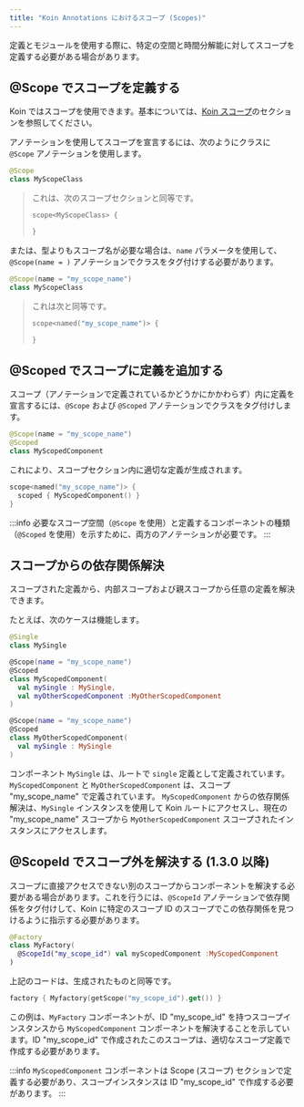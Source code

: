 ```yaml
---
title: "Koin Annotations におけるスコープ (Scopes)"
---
```

定義とモジュールを使用する際に、特定の空間と時間分解能に対してスコープを定義する必要がある場合があります。

## @Scope でスコープを定義する

Koin ではスコープを使用できます。基本については、[Koin スコープ](/reference/koin-core/scopes.md)のセクションを参照してください。

アノテーションを使用してスコープを宣言するには、次のようにクラスに `@Scope` アノテーションを使用します。

```kotlin
@Scope
class MyScopeClass
```

> これは、次のスコープセクションと同等です。
> ```kotlin
> scope<MyScopeClass> {
> 
>}
> ```

または、型よりもスコープ名が必要な場合は、`name` パラメータを使用して、`@Scope(name = )` アノテーションでクラスをタグ付けする必要があります。

```kotlin
@Scope(name = "my_scope_name")
class MyScopeClass
```

> これは次と同等です。
>
>```kotlin
>scope<named("my_scope_name")> {
>
>}
>```

## @Scoped でスコープに定義を追加する

スコープ（アノテーションで定義されているかどうかにかかわらず）内に定義を宣言するには、`@Scope` および `@Scoped` アノテーションでクラスをタグ付けします。

```kotlin
@Scope(name = "my_scope_name")
@Scoped
class MyScopedComponent
```

これにより、スコープセクション内に適切な定義が生成されます。

```kotlin
scope<named("my_scope_name")> {
  scoped { MyScopedComponent() }
}
```

:::info
必要なスコープ空間（`@Scope` を使用）と定義するコンポーネントの種類（`@Scoped` を使用）を示すために、両方のアノテーションが必要です。
:::

## スコープからの依存関係解決

スコープされた定義から、内部スコープおよび親スコープから任意の定義を解決できます。

たとえば、次のケースは機能します。

```kotlin
@Single
class MySingle

@Scope(name = "my_scope_name")
@Scoped
class MyScopedComponent(
  val mySingle : MySingle,
  val myOtherScopedComponent :MyOtherScopedComponent
)

@Scope(name = "my_scope_name")
@Scoped
class MyOtherScopedComponent(
  val mySingle : MySingle
)
```

コンポーネント `MySingle` は、ルートで `single` 定義として定義されています。`MyScopedComponent` と `MyOtherScopedComponent` は、スコープ "my_scope_name" で定義されています。
`MyScopedComponent` からの依存関係解決は、`MySingle` インスタンスを使用して Koin ルートにアクセスし、現在の "my_scope_name" スコープから `MyOtherScopedComponent` スコープされたインスタンスにアクセスします。

## @ScopeId でスコープ外を解決する (1.3.0 以降)

スコープに直接アクセスできない別のスコープからコンポーネントを解決する必要がある場合があります。これを行うには、`@ScopeId` アノテーションで依存関係をタグ付けして、Koin に特定のスコープ ID のスコープでこの依存関係を見つけるように指示する必要があります。

```kotlin
@Factory
class MyFactory(
  @ScopeId("my_scope_id") val myScopedComponent :MyScopedComponent
)
```

上記のコードは、生成されたものと同等です。

```kotlin
factory { Myfactory(getScope("my_scope_id").get()) }
```

この例は、`MyFactory` コンポーネントが、ID "my_scope_id" を持つスコープインスタンスから `MyScopedComponent` コンポーネントを解決することを示しています。ID "my_scope_id" で作成されたこのスコープは、適切なスコープ定義で作成する必要があります。

:::info
`MyScopedComponent` コンポーネントは Scope (スコープ) セクションで定義する必要があり、スコープインスタンスは ID "my_scope_id" で作成する必要があります。
:::